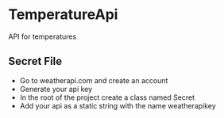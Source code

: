 # TemperatureApi
API for temperatures

## Secret File
- Go to weatherapi.com and create an account
- Generate your api key
- In the root of the project create a class named Secret
- Add your api as a static string with the name weatherapikey
